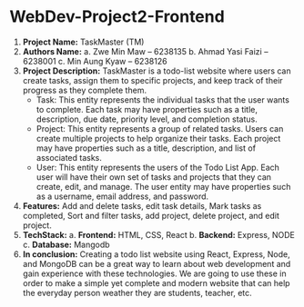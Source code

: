 # WebDev-Project2-Frontend
1.	**Project Name:** TaskMaster (TM) 
2.	**Authors Name:**
    a.	Zwe Min Maw – 6238135
    b.	Ahmad Yasi Faizi – 6238001
    c.	Min Aung Kyaw – 6238126
3.	**Project Description:**
    TaskMaster is a todo-list website where users can create tasks, assign them to specific projects, and keep track of their progress as they complete them.
    -	Task: This entity represents the individual tasks that the user wants to complete. Each task may have properties such as a title, description, due date, priority   level, and completion status.
    -	Project: This entity represents a group of related tasks. Users can create multiple projects to help organize their tasks. Each project may have properties such as a title, description, and list of associated tasks.
    -	User: This entity represents the users of the Todo List App. Each user will have their own set of tasks and projects that they can create, edit, and manage. The user entity may have properties such as a username, email address, and password.
4.  **Features:**
    Add and delete tasks, edit task details, Mark tasks as completed, Sort and filter tasks, add project, delete project, and edit project.
5.	**TechStack:**
    a.	**Frontend:** HTML, CSS, React
    b.	**Backend:** Express, NODE
    c.	**Database:** Mangodb
6.  **In conclusion:**
    Creating a todo list website using React, Express, Node, and MongoDB can be a great way to learn about web development and gain experience with these technologies. We are going to use these in order to make a simple yet complete and modern website that can help the everyday person weather they are students, teacher, etc.

